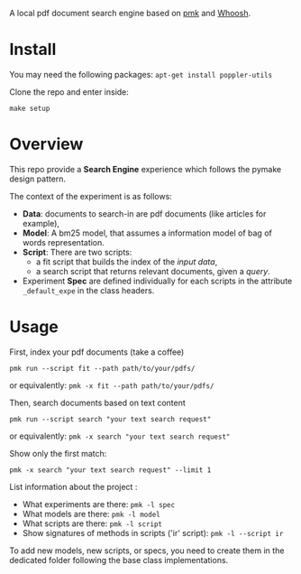 
A local pdf document search engine based on [pmk](https://github.com/dtrckd/pymake) and [Whoosh](https://whoosh.readthedocs.io/en/latest/).

# Install

You may need the following packages: `apt-get install poppler-utils`

Clone the repo and enter inside:

    make setup

# Overview

This repo provide a  **Search Engine** experience which follows the pymake design pattern.

The context of the experiment is as follows:
* **Data**: documents to search-in are pdf documents (like articles for example),
* **Model**: A bm25 model, that assumes a information model of bag of words representation.
* **Script**: There are two scripts:
    + a fit script that builds the index of the *input data*,
    + a search script that returns relevant documents, given a *query*.
* Experiment **Spec** are defined individually for each scripts in the attribute `_default_expe` in the class headers.


# Usage


First, index your pdf documents (take a coffee)

    pmk run --script fit --path path/to/your/pdfs/   
or equivalently: `pmk -x fit --path path/to/your/pdfs/`

Then, search documents based on text content

    pmk run --script search "your text search request"
or equivalently: `pmk -x search "your text search request"`

Show only the first match:

    pmk -x search "your text search request" --limit 1


List information about the project :

* What experiments are there: `pmk -l spec`
* What models are there: `pmk -l model`
* What scripts are there: `pmk -l script`
* Show signatures of methods in scripts ('ir' script)\: `pmk -l --script ir`

To add new models, new scripts, or specs, you need to create them in the dedicated folder following the base class implementations.

